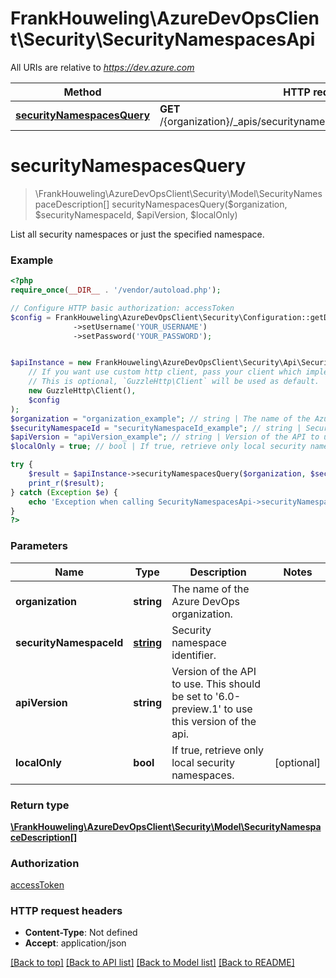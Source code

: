 # FrankHouweling\AzureDevOpsClient\Security\SecurityNamespacesApi

All URIs are relative to *https://dev.azure.com*

Method | HTTP request | Description
------------- | ------------- | -------------
[**securityNamespacesQuery**](SecurityNamespacesApi.md#securityNamespacesQuery) | **GET** /{organization}/_apis/securitynamespaces/{securityNamespaceId} | 


# **securityNamespacesQuery**
> \FrankHouweling\AzureDevOpsClient\Security\Model\SecurityNamespaceDescription[] securityNamespacesQuery($organization, $securityNamespaceId, $apiVersion, $localOnly)



List all security namespaces or just the specified namespace.

### Example
```php
<?php
require_once(__DIR__ . '/vendor/autoload.php');

// Configure HTTP basic authorization: accessToken
$config = FrankHouweling\AzureDevOpsClient\Security\Configuration::getDefaultConfiguration()
              ->setUsername('YOUR_USERNAME')
              ->setPassword('YOUR_PASSWORD');


$apiInstance = new FrankHouweling\AzureDevOpsClient\Security\Api\SecurityNamespacesApi(
    // If you want use custom http client, pass your client which implements `GuzzleHttp\ClientInterface`.
    // This is optional, `GuzzleHttp\Client` will be used as default.
    new GuzzleHttp\Client(),
    $config
);
$organization = "organization_example"; // string | The name of the Azure DevOps organization.
$securityNamespaceId = "securityNamespaceId_example"; // string | Security namespace identifier.
$apiVersion = "apiVersion_example"; // string | Version of the API to use.  This should be set to '6.0-preview.1' to use this version of the api.
$localOnly = true; // bool | If true, retrieve only local security namespaces.

try {
    $result = $apiInstance->securityNamespacesQuery($organization, $securityNamespaceId, $apiVersion, $localOnly);
    print_r($result);
} catch (Exception $e) {
    echo 'Exception when calling SecurityNamespacesApi->securityNamespacesQuery: ', $e->getMessage(), PHP_EOL;
}
?>
```

### Parameters

Name | Type | Description  | Notes
------------- | ------------- | ------------- | -------------
 **organization** | **string**| The name of the Azure DevOps organization. |
 **securityNamespaceId** | [**string**](../Model/.md)| Security namespace identifier. |
 **apiVersion** | **string**| Version of the API to use.  This should be set to &#39;6.0-preview.1&#39; to use this version of the api. |
 **localOnly** | **bool**| If true, retrieve only local security namespaces. | [optional]

### Return type

[**\FrankHouweling\AzureDevOpsClient\Security\Model\SecurityNamespaceDescription[]**](../Model/SecurityNamespaceDescription.md)

### Authorization

[accessToken](../../README.md#accessToken)

### HTTP request headers

 - **Content-Type**: Not defined
 - **Accept**: application/json

[[Back to top]](#) [[Back to API list]](../../README.md#documentation-for-api-endpoints) [[Back to Model list]](../../README.md#documentation-for-models) [[Back to README]](../../README.md)

